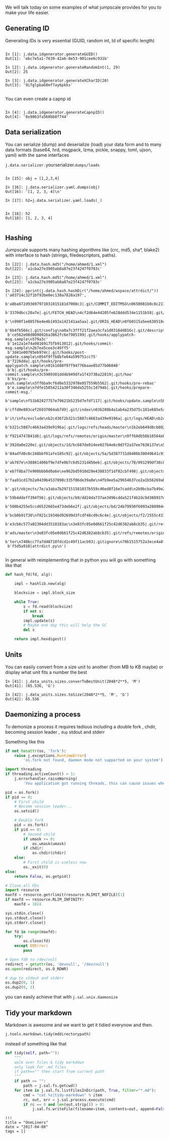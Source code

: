 
We will talk today on some examples of what jumpscale provides for you to make your life easier.

## Generating ID
Generating IDs is very essential (GUID, random int, Id of specific length)

```ipython

In [1]: j.data.idgenerator.generateGUID()
Out[1]: 'ebc7e5a1-7639-42a6-8e53-901cee6c931b'

In [2]: j.data.idgenerator.generateRandomInt(1, 29)
Out[2]: 25

In [3]: j.data.idgenerator.generateXCharID(20)
Out[3]: '9ifglpbab8mf7ay6pkks'


```
You can even create a capnp id
```ipython

In [4]: j.data.idgenerator.generateCapnpID()
Out[4]: '0x9863fa568bb0f744'

```

## Data serialization

You can serialize (dump) and deserialize (load) your data form and to many data formats (base64, hrd, msgpack, lzma, pickle, snappy, toml, ujson, yaml) with the same interfaces

`j.data.serializer.`yourserializer.`dumps/loads`
```IPython

In [15]: obj = [1,2,3,4]

In [16]: j.data.serializer.yaml.dumps(obj)
Out[16]: '[1, 2, 3, 4]\n'

In [17]: h2=j.data.serializer.yaml.loads(_)


In [18]: h2
Out[18]: [1, 2, 3, 4]


```

## Hashing
Jumpscale supports many hashing algorithms like (crc, md5, sha*, blake2) with interface to hash (strings, filedescriptors, paths).
```ipython
In [22]: j.data.hash.md5("/home/ahmed/1.xml")
Out[22]: 'a1cba27e3905ab8a87e23f4247f0783c'

In [23]: j.data.hash.md5("/home/ahmed/1.xml")
Out[23]: 'a1cba27e3905ab8a87e23f4247f0783c'

In [24]: pprint(j.data.hash.hashDir("/home/ahmed/wspace/attrdict/"))
('a03714c32f1bf93be0ec138a7828a197',
 b'a8ba672d93697971031015181d7008c3|.git/COMMIT_EDITMSG\n0650081b0c8c21786f3'
 b'3370dbcc20a7e|.git/FETCH_HEAD\n4cf2d64e44205fe628ddd534e1151b58|.git/HEAD'
 b'\n990f1e08576e4e4b1492a142141aa5aa|.git/ORIG_HEAD\n0f60315a5ee638518cdbed4'
 b'6b4fb566c|.git/config\na0a7c3fff21f2aea3cfa1d0316dd816c|.git/description\n'
 b'ce562e08d8098926a3862fc6e7905199|.git/hooks/applypatch-msg.sample\n579a3c'
 b'1e12a1e74a98169175fb913012|.git/hooks/commit-msg.sample\n2b7ea5cee3c49ff5'
 b'3d41e00785eb974c|.git/hooks/post-update.sample\n054f9ffb8bfe04a599751cc75'
 b'7226dda|.git/hooks/pre-applypatch.sample\n01b1688f97f94776baae85d77b06048'
 b'b|.git/hooks/pre-commit.sample\n3c5989301dd4b949dfa1f43738a22819|.git/hoo'
 b'ks/pre-push.sample\n3ff6ba9cf6d8e5332978e057559b5562|.git/hooks/pre-rebas'
 b'e.sample\n7dfe15854212a30f346da5255c1d794b|.git/hooks/prepare-commit-msg.'
 b'sample\nf51b02427757e79621b5235d7efdf117|.git/hooks/update.sample\n58befc9'
 b'cffd0e803cef26937064ab7d9|.git/index\n036208b4a1ab4a235d75c181e685e5a3|.g'
 b'it/info/exclude\nb2c436f2b321c5887c4663a439e9196a|.git/logs/HEAD\nb2c436f2'
 b'b321c5887c4663a439e9196a|.git/logs/refs/heads/master\n1b2eb649d8cb8028e49'
 b'f9214747841d6|.git/logs/refs/remotes/origin/master\n9ff68db58b10564ebae06'
 b'392da0e220e|.git/objects/1d/bc687de014ee027b4e6c0d7f2a37ee7636137e\n50414'
 b'84adfd0c0c248bbf01afe185c92|.git/objects/5a/5d387731d8406b30049641c9396b9184'
 b'ab787e\n38881406bf9e7dfe0b7c6d5231d456eb|.git/objects/78/091299df38c8b8c3'
 b'eb7f8ba77e900bbb0d0a6e\ne962bd5910d29e438833f1df82cbf498|.git/objects/78/'
 b'faa91cd17b2a9439b4537898c335f86de39a8e\n4fb9ee5a29654637ce2a1b56269ab15b|'
 b'.git/objects/7e/a3aba7b297151581037b559c46ed8f16e7cadd\n2b9bcba7b49e2e0d6'
 b'59b4ddeff394f56|.git/objects/b9/dd24da737ae3496cdda521f4b2dc9d388937df\ne'
 b'500b4255e5ccd6522665e473deb6e2f|.git/objects/bd/24b79930f6093a288904408c9c62'
 b'bcb0b91f30\nf021c19346d92699d3fcdf48cd9c6c4e|.git/objects/f2/2555c431dd7d'
 b'e3cb6c577a02304dd3518183ac\n3e83fc05e0d661f25c42d6382ab8cb35|.git/refs/he'
 b'ads/master\n3e83fc05e0d661f25c42d6382ab8cb35|.git/refs/remotes/origin/mas'
 b'ter\n740bcc7fa7d48710fdcd1c49f11acb93|.gitignore\n70b1515752a3ece4a8f504a2'
 b'f5d5a918|attrdict.py\n')


```
In general with reimplementing that in python you will go with something like that
```python
def hash_fd(fd, alg):

    impl = hashlib.new(alg)

    blocksize = impl.block_size

    while True:
        s = fd.read(blocksize)
        if not s:
            break
        impl.update(s)
        # Maybe one day this will help the GC
        del s

    return impl.hexdigest()

```

## Units
You can easily convert from a size unit to another (from MB to KB maybe) or display what unit fits a number the best

```ipython
In [41]: j.data_units.sizes.converToBestUnit(2048*2**5, 'M')
Out[41]: (65.536, 'G')

In [42]: j.data_units.sizes.toSize(2048*2**5, 'M', 'G')
Out[42]: 65.536
```

## Daemonizing a process
To demonize a process it requires tedious including a double fork , chdir, becoming session leader , `dup` stdout and stderr

Something like this

```python
if not hasattr(os, 'fork'):
    raise j.exceptions.RuntimeError(
        'os.fork not found, daemon mode not supported on your system')

import threading
if threading.activeCount() > 1:
    j.errorhandler.raiseWarning(
        'You application got running threads, this can cause issues when using fork')

pid = os.fork()
if pid == 0:
    # First child
    # Become session leader...
    os.setsid()

    # Double fork
    pid = os.fork()
    if pid == 0:
        # Second child
        if umask >= 0:
            os.umask(umask)
        if chdir:
            os.chdir(chdir)
    else:
        # First child is useless now
        os._exit(0)
else:
    return False, os.getpid()

# Close all FDs
import resource
maxfd = resource.getrlimit(resource.RLIMIT_NOFILE)[1]
if maxfd == resource.RLIM_INFINITY:
    maxfd = 1024

sys.stdin.close()
sys.stdout.close()
sys.stderr.close()

for fd in range(maxfd):
    try:
        os.close(fd)
    except OSError:
        pass

# Open fd0 to /dev/null
redirect = getattr(os, 'devnull', '/dev/null')
os.open(redirect, os.O_RDWR)

# dup to stdout and stderr
os.dup2(0, 1)
os.dup2(0, 2)
```

you can easily achieve that with `j.sal.unix.daemonize`

## Tidy your markdown

Markdown is awesome and we want to get it tidied everynow and then.
```python
j.tools.markdown.tidy(mddirectorypath)

```

instead of something like that
```python
def tidy(self, path=""):
    """
    walk over files & tidy markdown
    only look for .md files
    if path=="" then start from current path
    """
    if path == "":
        path = j.sal.fs.getcwd()
    for item in j.sal.fs.listFilesInDir(path, True, filter="*.md"):
        cmd = "cat %s|tidy-markdown" % item
        rc, out, err = j.sal.process.execute(cmd)
        if rc == 0 and len(out.strip()) > 0:
            j.sal.fs.writeFile(filename=item, contents=out, append=False)

```

```
!!!
title = "OneLiners"
date = "2017-04-08"
tags = []
```
